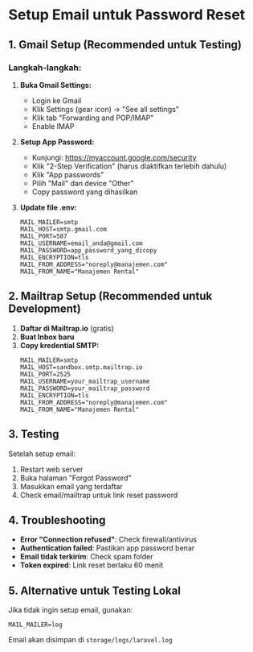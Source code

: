 # Setup Email untuk Password Reset

## 1. Gmail Setup (Recommended untuk Testing)

### Langkah-langkah:
1. **Buka Gmail Settings:**
   - Login ke Gmail
   - Klik Settings (gear icon) → "See all settings"
   - Klik tab "Forwarding and POP/IMAP"
   - Enable IMAP

2. **Setup App Password:**
   - Kunjungi: https://myaccount.google.com/security
   - Klik "2-Step Verification" (harus diaktifkan terlebih dahulu)
   - Klik "App passwords"
   - Pilih "Mail" dan device "Other"
   - Copy password yang dihasilkan

3. **Update file .env:**
   ```
   MAIL_MAILER=smtp
   MAIL_HOST=smtp.gmail.com
   MAIL_PORT=587
   MAIL_USERNAME=email_anda@gmail.com
   MAIL_PASSWORD=app_password_yang_dicopy
   MAIL_ENCRYPTION=tls
   MAIL_FROM_ADDRESS="noreply@manajemen.com"
   MAIL_FROM_NAME="Manajemen Rental"
   ```

## 2. Mailtrap Setup (Recommended untuk Development)

1. **Daftar di Mailtrap.io** (gratis)
2. **Buat Inbox baru**
3. **Copy kredential SMTP:**
   ```
   MAIL_MAILER=smtp
   MAIL_HOST=sandbox.smtp.mailtrap.io
   MAIL_PORT=2525
   MAIL_USERNAME=your_mailtrap_username
   MAIL_PASSWORD=your_mailtrap_password
   MAIL_ENCRYPTION=tls
   MAIL_FROM_ADDRESS="noreply@manajemen.com"
   MAIL_FROM_NAME="Manajemen Rental"
   ```

## 3. Testing

Setelah setup email:
1. Restart web server
2. Buka halaman "Forgot Password"
3. Masukkan email yang terdaftar
4. Check email/mailtrap untuk link reset password

## 4. Troubleshooting

- **Error "Connection refused"**: Check firewall/antivirus
- **Authentication failed**: Pastikan app password benar
- **Email tidak terkirim**: Check spam folder
- **Token expired**: Link reset berlaku 60 menit

## 5. Alternative untuk Testing Lokal

Jika tidak ingin setup email, gunakan:
```
MAIL_MAILER=log
```

Email akan disimpan di `storage/logs/laravel.log`
